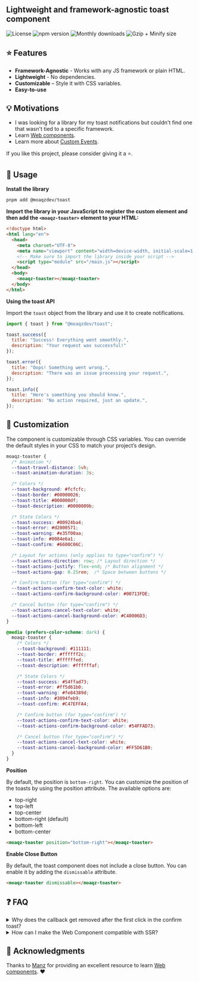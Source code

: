 ## Lightweight and framework-agnostic toast component

![License](https://badgen.net/npm/license/@moaqzdev/toast)
![npm version](https://badgen.net/npm/v/@moaqzdev/toast)
![Monthly downloads](https://badgen.net/npm/dm/@moaqzdev/toast)
![Gzip + Minify size](https://badgen.net/bundlephobia/minzip/@moaqzdev/toast)  

## ⭐ Features

- **Framework-Agnostic** - Works with any JS framework or plain HTML.
- **Lightweight** - No dependencies.
- **Customizable** – Style it with CSS variables.
- **Easy-to-use**

## 💡 Motivations

- I was looking for a library for my toast notifications but couldn't find one that wasn't tied to a specific framework.
- Learn [Web components](https://developer.mozilla.org/en-US/docs/Web/API/Web_components).
- Learn more about [Custom Events](https://developer.mozilla.org/en-US/docs/Web/API/CustomEvent).

If you like this project, please consider giving it a ⭐.

## 🚀 Usage

**Install the library**

```bash
pnpm add @moaqzdev/toast
```

**Import the library in your JavaScript to register the custom element and then add the `<moaqz-toaster>` element to your HTML:**

```html
<!doctype html>
<html lang="en">
  <head>
    <meta charset="UTF-8">
    <meta name="viewport" content="width=device-width, initial-scale=1.0">
    <!-- Make sure to import the library inside your script -->
    <script type="module" src="/main.js"></script> 
  </head>
  <body>
    <moaqz-toaster></moaqz-toaster>
  </body>
</html>
```

**Using the toast API**

Import the `toast` object from the library and use it to create notifications.

```js
import { toast } from "@moaqzdev/toast";

toast.success({
  title: "Success! Everything went smoothly.",
  description: "Your request was successful!"
});

toast.error({
  title: "Oops! Something went wrong.",
  description: "There was an issue processing your request.",
});

toast.info({
  title: "Here's something you should know.",
  description: "No action required, just an update.",
});
```

## 🔧 Customization

The component is customizable through CSS variables. You can override the default styles in your CSS to match your project’s design.

```css
moaqz-toaster {
  /* Animation */
  --toast-travel-distance: 5vh;
  --toast-animation-duration: 3s;

  /* Colors */
  --toast-background: #fcfcfc;
  --toast-border: #00000026;
  --toast-title: #000000df;
  --toast-description: #0000009b;

  /* State Colors */
  --toast-success: #00924ba4;
  --toast-error: #d2000571;
  --toast-warning: #e35f00aa;
  --toast-info: #0084e6a1;
  --toast-confirm: #6600C06C;

  /* Layout for actions (only applies to type="confirm") */
  --toast-actions-direction: row; /* Layout direction */
  --toast-actions-justify: flex-end; /* Button alignment */
  --toast-actions-gap: 0.25rem;  /* Space between buttons */

  /* Confirm button (for type="confirm") */
  --toast-actions-confirm-text-color: white;
  --toast-actions-confirm-background-color: #00713FDE;

  /* Cancel button (for type="confirm") */
  --toast-actions-cancel-text-color: white;
  --toast-actions-cancel-background-color: #C40006D3;
}

@media (prefers-color-scheme: dark) {
  moaqz-toaster {
    /* Colors */
    --toast-background: #111111;
    --toast-border: #ffffff2c;
    --toast-title: #ffffffed;
    --toast-description: #ffffffaf;

    /* State Colors */
    --toast-success: #54ffad73;
    --toast-error: #ff5d61b0;
    --toast-warning: #fe84389d;
    --toast-info: #3094feb9;
    --toast-confirm: #C47EFFA4;

    /* Confirm button (for type="confirm") */
    --toast-actions-confirm-text-color: white;
    --toast-actions-confirm-background-color: #54FFAD73;

    /* Cancel button (for type="confirm") */
    --toast-actions-cancel-text-color: white;
    --toast-actions-cancel-background-color: #FF5D61B0;
  }
}
```

**Position**

By default, the position is `bottom-right`. You can customize the position of the toasts by using the position attribute. The available options are:

- top-right
- top-left
- top-center
- bottom-right (default)
- bottom-left
- bottom-center

```html
<moaqz-toaster position="bottom-right"></moaqz-toaster>
```

**Enable Close Button**

By default, the toast component does not include a close button. You can enable it by adding the `dismissable` attribute.

```html
<moaqz-toaster dismissable></moaqz-toaster>
```

## ❓ FAQ

<details>
  <summary>Why does the callback get removed after the first click in the confirm toast?</summary>
  
  <div>
    <p>If you want to add custom functionality (e.g., incrementing a counter), please note that the callback will be removed after the first click, and the toast will be closed. This is not a bug; it is an intentional design to ensure that confirmation actions are handled just once.</p>
  </div>
</details>

<details>
  <summary>How can I make the Web Component compatible with SSR?</summary>
  
  <div>
    <p>wip</p>
  </div>
</details>

## 📃 Acknowledgments

Thanks to [Manz](https://manz.dev/) for providing an excellent resource to learn [Web components](https://lenguajejs.com/webcomponents/). ♥️

